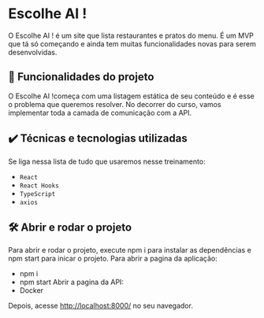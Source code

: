 
# Escolhe AI !

O Escolhe AI ! é um site que lista restaurantes e pratos do menu. 
É um MVP que tá só começando e ainda tem muitas funcionalidades novas para serem desenvolvidas.



## 🔨 Funcionalidades do projeto

O Escolhe AI !começa com uma listagem estática de seu conteúdo e é esse o problema que queremos resolver.
No decorrer do curso, vamos implementar toda a camada de comunicação com a API.

## ✔️ Técnicas e tecnologias utilizadas

Se liga nessa lista de tudo que usaremos nesse treinamento:

- `React`
- `React Hooks`
- `TypeScript`
- `axios`

## 🛠️ Abrir e rodar o projeto

Para abrir e rodar o projeto, execute npm i para instalar as dependências e npm start para inicar o projeto.
Para abrir a pagina da aplicação:
- npm i 
- npm start
 Abrir a pagina da API:
 - Docker

Depois, acesse <a href="http://localhost:3000/">http://localhost:8000/</a> no seu navegador.


